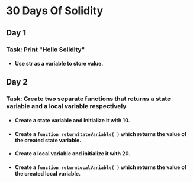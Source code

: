 # 30 Days Of Solidity 

## Day 1

### Task: Print "Hello Solidity"
 * #### Use str as a variable to store value.


## Day 2

### Task: Create two separate functions that returns a state variable and a local variable respectively
 * #### Create a state variable and initialize it with 10.
 * #### Create a ```function returnStateVariable( )``` which returns the value of the created state variable.
 * #### Create a local variable and initialize it with 20.
 * #### Create a ```function returnLocalVariable( )``` which returns the value of the created local variable.
